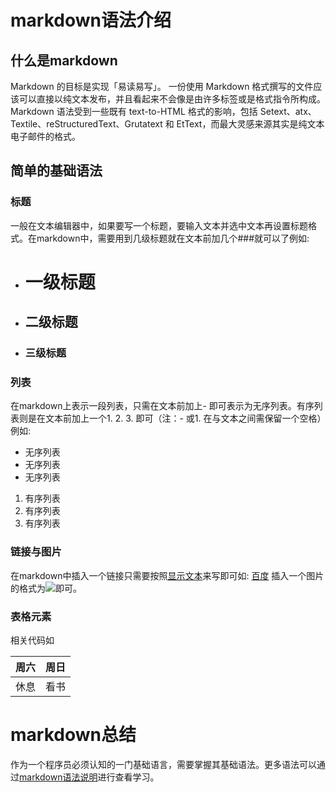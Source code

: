 # markdown语法介绍

## 什么是markdown

Markdown 的目标是实现「易读易写」。
一份使用 Markdown 格式撰写的文件应该可以直接以纯文本发布，并且看起来不会像是由许多标签或是格式指令所构成。Markdown 语法受到一些既有 text-to-HTML 格式的影响，包括 Setext、atx、Textile、reStructuredText、Grutatext 和 EtText，而最大灵感来源其实是纯文本电子邮件的格式。
## 简单的基础语法
###  标题
一般在文本编辑器中，如果要写一个标题，要输入文本并选中文本再设置标题格式。在markdown中，需要用到几级标题就在文本前加几个###就可以了例如:
- # 一级标题
- ## 二级标题
- ### 三级标题

### 列表
在markdown上表示一段列表，只需在文本前加上- 即可表示为无序列表。有序列表则是在文本前加上一个1. 2. 3. 即可（注：- 或1. 在与文本之间需保留一个空格）例如:
- 无序列表
- 无序列表
- 无序列表
1. 有序列表
2. 有序列表
3. 有序列表

### 链接与图片
在markdown中插入一个链接只需要按照[显示文本](链接地址)来写即可如:
[百度](https://start.firefoxchina.cn/)
插入一个图片的格式为![](图片线上的地址)即可。

### 表格元素
相关代码如

|  周六  | 周日  |
|---     |---|
|  休息  |看书   |
# markdown总结 
作为一个程序员必须认知的一门基础语言，需要掌握其基础语法。更多语法可以通过[markdown语法说明](http://markdown.cn)进行查看学习。

